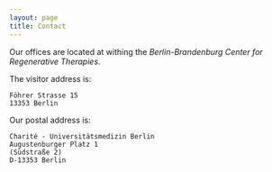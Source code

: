 ```yaml
---
layout: page
title: Contact
---
```


Our offices are located at withing the *Berlin-Brandenburg Center for 
Regenerative Therapies*.

The visitor address is:

    Föhrer Strasse 15 
    13353 Berlin

Our postal address is:

    Charité - Universitätsmedizin Berlin
    Augustenburger Platz 1
    (Südstraße 2)
    D-13353 Berlin


    
